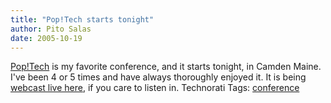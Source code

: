 ```yaml
---
title: "Pop!Tech starts tonight"
author: Pito Salas
date: 2005-10-19
---
```




[Pop!Tech](<http://www.poptech.org/>) is my favorite conference, and it starts
tonight, in Camden Maine. I've been 4 or 5 times and have always thoroughly
enjoyed it. It is being [webcast live
here](<http://www.itconversations.com/series/poptech2005.html#quickcast>), if
you care to listen in. Technorati Tags:
[conference](<http://www.technorati.com/tag/conference>)


